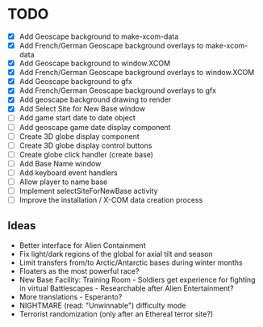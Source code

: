 # TODO
* [X] Add Geoscape background to make-xcom-data
* [X] Add French/German Geoscape background overlays to make-xcom-data
* [X] Add Geoscape background to window.XCOM
* [X] Add French/German Geoscape background overlays to window.XCOM
* [X] Add Geoscape background to gfx
* [X] Add French/German Geoscape background overlays to gfx
* [X] Add geoscape background drawing to render
* [X] Add Select Site for New Base window
* [ ] Add game start date to date object
* [ ] Add geoscape game date display component
* [ ] Create 3D globe display component
* [ ] Create 3D globe display control buttons
* [ ] Create globe click handler (create base)
* [ ] Add Base Name window
* [ ] Add keyboard event handlers
* [ ] Allow player to name base
* [ ] Implement selectSiteForNewBase activity
* [ ] Improve the installation / X-COM data creation process

## Ideas
* Better interface for Alien Containment
* Fix light/dark regions of the global for axial tilt and season
* Limit transfers from/to Arctic/Antarctic bases during winter months
* Floaters as the most powerful race?
* New Base Facility: Training Room - Soldiers get experience for fighting in virtual Battlescapes - Researchable after Alien Entertainment?
* More translations - Esperanto?
* NIGHTMARE (read: "Unwinnable") difficulty mode
* Terrorist randomization (only after an Ethereal terror site?)

